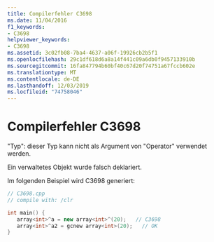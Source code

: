 ```yaml
---
title: Compilerfehler C3698
ms.date: 11/04/2016
f1_keywords:
- C3698
helpviewer_keywords:
- C3698
ms.assetid: 3c02fb08-7ba4-4637-a06f-19926cb2b5f1
ms.openlocfilehash: 29c1df618d6a8a14f441c09a6db0f9457133910b
ms.sourcegitcommit: 16fa847794b60bf40c67d20f74751a67fccb602e
ms.translationtype: MT
ms.contentlocale: de-DE
ms.lasthandoff: 12/03/2019
ms.locfileid: "74758046"
---
```

# <a name="compiler-error-c3698"></a>Compilerfehler C3698

"Typ": dieser Typ kann nicht als Argument von "Operator" verwendet werden.

Ein verwaltetes Objekt wurde falsch deklariert.

Im folgenden Beispiel wird C3698 generiert:

```cpp
// C3698.cpp
// compile with: /clr

int main() {
   array<int>^a = new array<int>^(20);   // C3698
   array<int>^a2 = gcnew array<int>(20);   // OK
}
```
